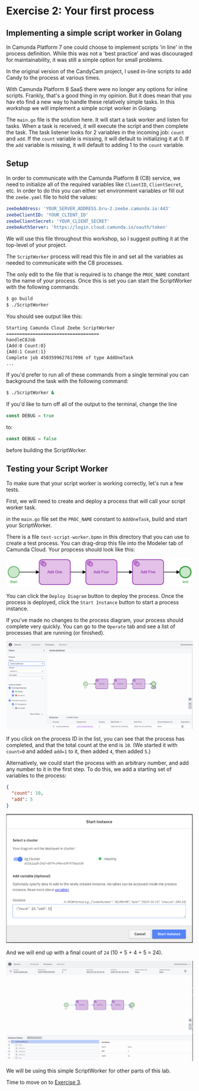 # Exercise 2: Your first process

## Implementing a simple script worker in Golang

In Camunda Platform 7 one could choose to implement scripts 'in line' in the process definition. While this was not a 'best practice' and was discouraged for maintainability, it was still a simple option for small problems.

In the original version of the CandyCam project, I used in-line scripts to add Candy to the process at various times.

With Camunda Platform 8 SaaS there were no longer any options for inline scripts. Frankly, that's a good thing in my opinion. But it does mean that you hav eto find a new way to handle these relatively simple tasks. In this workshop we will implement a simple script worker in Golang.

The `main.go` file is the solution here. It will start a task worker and listen for tasks. When a task is received, it will execute the script and then complete the task. The task listener looks for 2 variables in the incoming job: `count` and `add`. If the `count` variable is missing, it will default to initializing it at 0. If the `add` variable is missing, it will default to adding 1 to the `count` variable.

## Setup

In order to communicate with the Camunda Platform 8 (C8) service, we need to initialize all of the required variables like `ClientID`, `ClientSecret`, etc. In order to do this you can either set environment variables or fill out the `zeebe.yaml` file to hold the values:

```yaml
zeebeAddress: 'YOUR_SERVER_ADDRESS.bru-2.zeebe.camunda.io:443'
zeebeClientID: 'YOUR_CLIENT_ID'
zeebeClientSecret: 'YOUR_CLIENT_SECRET'
zeebeAuthServer: 'https://login.cloud.camunda.io/oauth/token'
```

We will use this file throughout this workshop, so I suggest putting it at the top-level of your project.

The `ScriptWorker` process will read this file in and set all the variables as needed to communicate with the C8 processes.

The only edit to the file that is required is to change the `PROC_NAME` constant to the name of your process. Once this is set you can start the ScriptWorker with the following commands:

```bash
$ go build
$ ./ScriptWorker
```

You should see output like this:

```shell
Starting Camunda Cloud Zeebe ScriptWorker
===================================
handleC8Job
{Add:0 Count:0}
{Add:1 Count:1}
Complete job 4503599627617096 of type AddOneTask
...
```

If you'd prefer to run all of these commands from a single terminal you can background the task with the following command:

```bash
$ ./ScriptWorker &
```

If you'd like to turn off all of the output to the terminal, change the line

```go
const DEBUG = true
```

to:

```go
const DEBUG = false
```

before building the ScriptWorker.

## Testing your Script Worker

To make sure that your script worker is working correctly, let's run a few tests.

First, we will need to create and deploy a process that will call your script worker task.

in the `main.go` file set the `PROC_NAME` constant to `AddOneTask`, build and start your ScriptWorker.

There is a file `test-script-worker.bpmn` in this directory that you can use to create a test process. You can drag-drop this file into the Modeler tab of Camunda Cloud. Your propcess should look like this:

![Test Script Worker Process](images/test-script-worker.png)

You can click the `Deploy Diagram` button to deploy the process. Once the process is deployed, click the `Start Instance` button to start a process instance.

If you've made no changes to the process diagram, your process should complete very quickly. You can go to the `Operate` tab and see a list of processes that are running (or finished).

![List of finished processes](images/process-list.png)

If you click on the process ID in the list, you can see that the process has completed, and that the total count at the end is `10`. (We started it with `count=0` and added `add=1` to it, then added `4`, then added `5`.)

Alternatively, we could start the process with an arbitrary number, and add any number to it in the first step. To do this, we add a starting set of variables to the process:

```json
{
  "count": 10,
  "add": 5
}
```

![Starting process with arbitrary variables](images/variables.png)

And we will end up with a final count of `24` (10 + 5 + 4 + 5 = 24).

![Final count](images/final-answer.png)

We will be using this simple ScriptWorker for other parts of this lab.

Time to move on to [Exercise 3](../Exercise3/index.md).